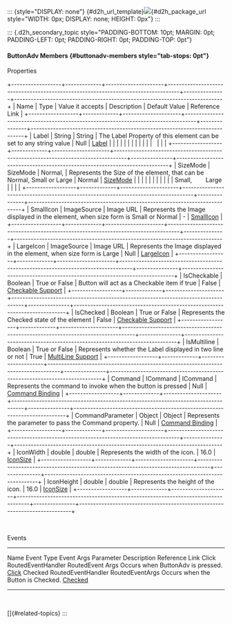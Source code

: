 ::: {style="DISPLAY: none"}
[](ms-xhelp:///?Id=d2h_url_template){#d2h_url_template}![](!package_url!){#d2h_package_url style="WIDTH: 0px; DISPLAY: none; HEIGHT: 0px"}
:::

::: {.d2h_secondary_topic style="PADDING-BOTTOM: 10pt; MARGIN: 0pt; PADDING-LEFT: 0pt; PADDING-RIGHT: 0pt; PADDING-TOP: 0pt"}
#### ButtonAdv Members {#buttonadv-members style="tab-stops: 0pt"}

Properties

+------------------+-------------+---------------------+----------------------------------------------------------------------------------+---------------+---------------------------------------------------------------------------+
| Name             | Type        | Value it accepts    | Description                                                                      | Default Value | Reference Link                                                            |
+------------------+-------------+---------------------+----------------------------------------------------------------------------------+---------------+---------------------------------------------------------------------------+
| Label            | String      | String              | The Label Property of this element can be set to any string value                | Null          | [Label](ms-xhelp:///?Id=2bfa12de-acd6-4f09-b2fd-181bd8eed66a)             |
|                  |             |                     |                                                                                  |               |                                                                           |
|                  |             |                     |                                                                                  |               |                                                                           |
+------------------+-------------+---------------------+----------------------------------------------------------------------------------+---------------+---------------------------------------------------------------------------+
| SizeMode         | SizeMode    | Normal,             | Represents the Size of the element, that can be Normal, Small or Large           | Normal        | [SizeMode](ms-xhelp:///?Id=e5a26ec4-1d33-4adb-a141-3faae855f892)          |
|                  |             |                     |                                                                                  |               |                                                                           |
|                  |             | Small,        Large |                                                                                  |               |                                                                           |
+------------------+-------------+---------------------+----------------------------------------------------------------------------------+---------------+---------------------------------------------------------------------------+
| SmallIcon        | ImageSource | Image URL           | Represents the Image displayed in the element, when size form is Small or Normal | \-            | [SmallIcon](ms-xhelp:///?Id=7c10b224-a4ea-4fc9-9001-14a1ae81e83b)         |
+------------------+-------------+---------------------+----------------------------------------------------------------------------------+---------------+---------------------------------------------------------------------------+
| LargeIcon        | ImageSource | Image URL           | Represents the Image displayed in the element, when size form is Large           | Null          | [LargeIcon](ms-xhelp:///?Id=7c10b224-a4ea-4fc9-9001-14a1ae81e83b)         |
+------------------+-------------+---------------------+----------------------------------------------------------------------------------+---------------+---------------------------------------------------------------------------+
| IsCheckable      | Boolean     | True or False       | Button will act as a Checkable item if true                                      | False         | [Checkable Support](ms-xhelp:///?Id=8c8e64fd-3f7c-49b7-9da4-ead03a407645) |
+------------------+-------------+---------------------+----------------------------------------------------------------------------------+---------------+---------------------------------------------------------------------------+
| IsChecked        | Boolean     | True or False       | Represents the Checked state of the element                                      | False         | [Checkable Support](ms-xhelp:///?Id=8c8e64fd-3f7c-49b7-9da4-ead03a407645) |
+------------------+-------------+---------------------+----------------------------------------------------------------------------------+---------------+---------------------------------------------------------------------------+
| IsMultiline      | Boolean     | True or False       | Represents whether the Label displayed in two line or not                        | True          | [MultiLine Support](ms-xhelp:///?Id=b0ff40c1-1de5-47db-a178-653b0a5beaa4) |
+------------------+-------------+---------------------+----------------------------------------------------------------------------------+---------------+---------------------------------------------------------------------------+
| Command          | ICommand    | ICommand            | Represents the command to invoke when the button is pressed                      | Null          | [Command Binding](ms-xhelp:///?Id=b19f910c-29e3-4e73-86a2-575122081468)   |
+------------------+-------------+---------------------+----------------------------------------------------------------------------------+---------------+---------------------------------------------------------------------------+
| CommandParameter | Object      | Object              | Represents the parameter to pass the Command property.                           | Null          | [Command Binding](ms-xhelp:///?Id=b19f910c-29e3-4e73-86a2-575122081468)   |
+------------------+-------------+---------------------+----------------------------------------------------------------------------------+---------------+---------------------------------------------------------------------------+
| IconWidth        | double      | double              | Represents the width of the icon.                                                | 16.0          | [IconSize](ms-xhelp:///?Id=09734a55-89d7-4174-884a-f6b1811a0889)          |
+------------------+-------------+---------------------+----------------------------------------------------------------------------------+---------------+---------------------------------------------------------------------------+
| IconHeight       | double      | double              | Represents the height of the icon.                                               | 16.0          | [IconSize](ms-xhelp:///?Id=09734a55-89d7-4174-884a-f6b1811a0889)          |
+------------------+-------------+---------------------+----------------------------------------------------------------------------------+---------------+---------------------------------------------------------------------------+

 

Events

  --------- -------------------- ---------------------- ------------------------------------ -----------------------------------------------------------------
  Name      Event Type           Event Args Parameter   Description                          Reference Link
  Click     RoutedEventHandler   RoutedEvent Args       Occurs when ButtonAdv is pressed.    [Click](ms-xhelp:///?Id=69a3ad9d-15da-416d-ab28-b7fa302757d4)
  Checked   RoutedEventHandler   RoutedEventArgs        Occurs when the Button is Checked.   [Checked](ms-xhelp:///?Id=69a3ad9d-15da-416d-ab28-b7fa302757d4)
  --------- -------------------- ---------------------- ------------------------------------ -----------------------------------------------------------------

 

[]{#related-topics}
:::
